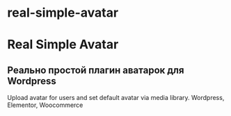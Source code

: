 # real-simple-avatar

# Real Simple Avatar
## Реально простой плагин аватарок для Wordpress

Upload avatar for users and set default avatar via media library. Wordpress, Elementor,  Woocommerce
